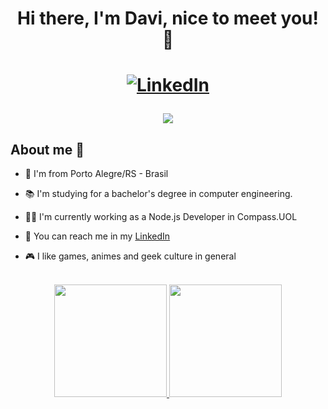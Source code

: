 <h1 align="center">Hi there, I'm Davi, nice to meet you! 👋<h1>

<div align = "center">

[![LinkedIn](https://img.shields.io/badge/LinkedIn-0077B5?style=for-the-badge&logo=linkedin&logoColor=white)](www.linkedin.com/in/daguiar8)

<p align="center">
  <img src="https://media1.tenor.com/images/5578616247515b540d877db81818f009/tenor.gif?itemid=7866344">
<p>

</div> 

## About me 👦 <br>



- 📌 I'm from Porto Alegre/RS - Brasil

- 📚 I'm studying for a bachelor's degree in computer engineering.

- 👨‍💻 I'm currently working as a Node.js Developer in Compass.UOL

- 📧 You can reach me in my [LinkedIn](www.linkedin.com/in/daguiar8)

- 🎮 I like games, animes and geek culture in general <br><br>

<div align="center">
  <a href="https://github.com/DAguiar08">
  <img height="180em" src="https://github-readme-stats.vercel.app/api?username=DAguiar08&show_icons=true&theme=radical&count_private=true&include_all_commits=true"/>
  <img height="180em" src="https://github-readme-stats.vercel.app/api/top-langs/?username=Daguiar08&layout=compact&langs_count=7&theme=radical"/>
    </a>
</div>

